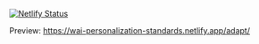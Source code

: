 [![Netlify Status](https://api.netlify.com/api/v1/badges/e715dd6b-93c3-4f01-b3f7-521296475fb6/deploy-status)](https://app.netlify.com/sites/wai-personalization-standards/deploys)

Preview: https://wai-personalization-standards.netlify.app/adapt/
